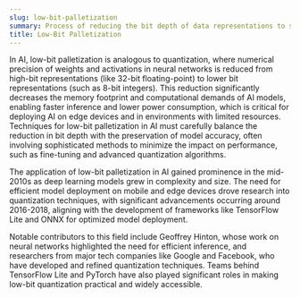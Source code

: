 ```yaml
---
slug: low-bit-palletization
summary: Process of reducing the bit depth of data representations to streamline computation and improve efficiency in neural network processing and other AI applications.
title: Low-Bit Palletization
---
```


In AI, low-bit palletization is analogous to quantization, where numerical precision of weights and activations in neural networks is reduced from high-bit representations (like 32-bit floating-point) to lower bit representations (such as 8-bit integers). This reduction significantly decreases the memory footprint and computational demands of AI models, enabling faster inference and lower power consumption, which is critical for deploying AI on edge devices and in environments with limited resources. Techniques for low-bit palletization in AI must carefully balance the reduction in bit depth with the preservation of model accuracy, often involving sophisticated methods to minimize the impact on performance, such as fine-tuning and advanced quantization algorithms.

The application of low-bit palletization in AI gained prominence in the mid-2010s as deep learning models grew in complexity and size. The need for efficient model deployment on mobile and edge devices drove research into quantization techniques, with significant advancements occurring around 2016-2018, aligning with the development of frameworks like TensorFlow Lite and ONNX for optimized model deployment.

Notable contributors to this field include Geoffrey Hinton, whose work on neural networks highlighted the need for efficient inference, and researchers from major tech companies like Google and Facebook, who have developed and refined quantization techniques. Teams behind TensorFlow Lite and PyTorch have also played significant roles in making low-bit quantization practical and widely accessible.
